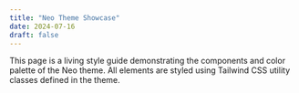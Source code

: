 ```yaml
---
title: "Neo Theme Showcase"
date: 2024-07-16
draft: false
---
```


This page is a living style guide demonstrating the components and color palette of the Neo theme. All elements are styled using Tailwind CSS utility classes defined in the theme.
